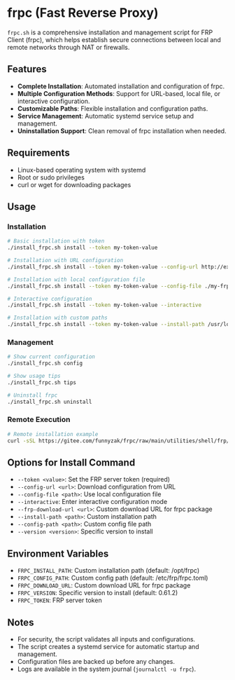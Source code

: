 # frpc (Fast Reverse Proxy)

`frpc.sh` is a comprehensive installation and management script for FRP Client (frpc), which helps establish secure connections between local and remote networks through NAT or firewalls.

## Features
- **Complete Installation**: Automated installation and configuration of frpc.
- **Multiple Configuration Methods**: Support for URL-based, local file, or interactive configuration.
- **Customizable Paths**: Flexible installation and configuration paths.
- **Service Management**: Automatic systemd service setup and management.
- **Uninstallation Support**: Clean removal of frpc installation when needed.

## Requirements
- Linux-based operating system with systemd
- Root or sudo privileges
- curl or wget for downloading packages

## Usage

### Installation
```bash
# Basic installation with token
./install_frpc.sh install --token my-token-value

# Installation with URL configuration
./install_frpc.sh install --token my-token-value --config-url http://example.com/frpc.toml

# Installation with local configuration file
./install_frpc.sh install --token my-token-value --config-file ./my-frpc.toml

# Interactive configuration
./install_frpc.sh install --token my-token-value --interactive

# Installation with custom paths
./install_frpc.sh install --token my-token-value --install-path /usr/local/frpc --config-path /etc/frpc.toml
```

### Management
```bash
# Show current configuration
./install_frpc.sh config

# Show usage tips
./install_frpc.sh tips

# Uninstall frpc
./install_frpc.sh uninstall
```

### Remote Execution
```bash
# Remote installation example
curl -sSL https://gitee.com/funnyzak/frpc/raw/main/utilities/shell/frp/install_frpc.sh | bash -s install --token your_token --config-url http://example.com/frpc.toml
```

## Options for Install Command
- `--token <value>`: Set the FRP server token (required)
- `--config-url <url>`: Download configuration from URL
- `--config-file <path>`: Use local configuration file
- `--interactive`: Enter interactive configuration mode
- `--frp-download-url <url>`: Custom download URL for frpc package
- `--install-path <path>`: Custom installation path
- `--config-path <path>`: Custom config file path
- `--version <version>`: Specific version to install

## Environment Variables
- `FRPC_INSTALL_PATH`: Custom installation path (default: /opt/frpc)
- `FRPC_CONFIG_PATH`: Custom config path (default: /etc/frp/frpc.toml)
- `FRPC_DOWNLOAD_URL`: Custom download URL for frpc package
- `FRPC_VERSION`: Specific version to install (default: 0.61.2)
- `FRPC_TOKEN`: FRP server token

## Notes
- For security, the script validates all inputs and configurations.
- The script creates a systemd service for automatic startup and management.
- Configuration files are backed up before any changes.
- Logs are available in the system journal (`journalctl -u frpc`).
